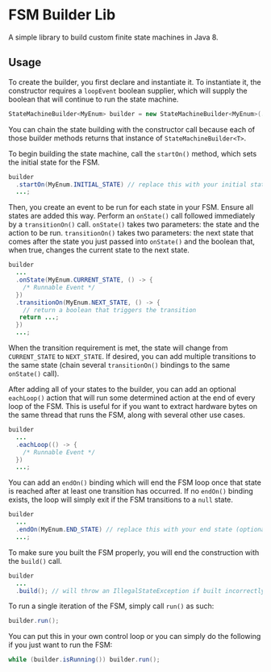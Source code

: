 # FSM Builder Lib

A simple library to build custom finite state machines in Java 8.

## Usage

To create the builder, you first declare and instantiate it. To instantiate it, the constructor requires a `loopEvent` boolean supplier, which will supply the boolean that will continue to run the state machine.
```java
StateMachineBuilder<MyEnum> builder = new StateMachineBuilder<MyEnum>(... /* BooleanSupplier */);
```
You can chain the state building with the constructor call because each of those builder methods returns that instance of `StateMachineBuilder<T>`.

To begin building the state machine, call the `startOn()` method, which sets the initial state for the FSM.
```java
builder
  .startOn(MyEnum.INITIAL_STATE) // replace this with your initial state
  ...;
```
Then, you create an event to be run for each state in your FSM. Ensure all states are added this way. Perform an `onState()` call followed immediately by a `transitionOn()` call. `onState()` takes two parameters: the state and the action to be run. `transitionOn()` takes two parameters: the next state that comes after the state you just passed into `onState()` and the boolean that, when true, changes the current state to the next state.
```java
builder
  ...
  .onState(MyEnum.CURRENT_STATE, () -> {
    /* Runnable Event */
  })
  .transitionOn(MyEnum.NEXT_STATE, () -> {
    // return a boolean that triggers the transition
   return ...;
  })
  ...;
```
When the transition requirement is met, the state will change from `CURRENT_STATE` to `NEXT_STATE`. If desired, you can add multiple transitions to the same state (chain several `transitionOn()` bindings to the same `onState()` call).

After adding all of your states to the builder, you can add an optional `eachLoop()` action that will run some determined action at the end of every loop of the FSM. This is useful for if you want to extract hardware bytes on the same thread that runs the FSM, along with several other use cases.
```java
builder
  ...
  .eachLoop(() -> {
    /* Runnable Event */
  })
  ...;
```
You can add an `endOn()` binding which will end the FSM loop once that state is reached after at least one transition has occurred. If no `endOn()` binding exists, the loop will simply exit if the FSM transitions to a `null` state.
```java
builder
  ...
  .endOn(MyEnum.END_STATE) // replace this with your end state (optional)
  ...;
```
To make sure you built the FSM properly, you will end the construction with the `build()` call.
```java
builder
  ...
  .build(); // will throw an IllegalStateException if built incorrectly
```

To run a single iteration of the FSM, simply call `run()` as such:
```java
builder.run();
```
You can put this in your own control loop or you can simply do the following if you just want to run the FSM:
```java
while (builder.isRunning()) builder.run();
```
